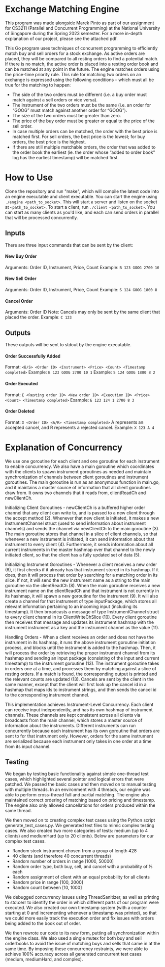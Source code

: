 # Exchange Matching Engine

This program was made alongside Marek Pinto as part of our assignment for CS3211 (Parallel and Concurrent Programming) at the National University of Singapore during the Spring 2023 semester. For a more in-depth explanation of our project, please see the attached pdf.

This Go program uses techniques of concurrent programming to efficiently match buy and sell orders for a stock exchange. As active orders are placed, they will 
be compared to all resting orders to find a potential match. If there is no match, the active order is placed into a resting order book and can be matched at any point
in the future. The engine matches orders using the price-time priority rule. This rule for matching two orders on an exchange is expressed using the following conditions – which must all be true for the matching to happen:

- The side of the two orders must be different (i.e. a buy order must match against a sell orders or vice versa).
- The instrument of the two orders must be the same (i.e. an order for “GOOG” must match against another order for “GOOG”).
- The size of the two orders must be greater than zero.
- The price of the buy order must be greater or equal to the price of the sell order.
- In case multiple orders can be matched, the order with the best price is matched first. For sell orders, the best price is the lowest; for buy orders, the best price is the highest.
- If there are still multiple matchable orders, the order that was added to the order book the earliest (ie. the order whose “added to order book” log has the earliest timestamp) will be matched first. 

# How to Use

Clone the repository and run "make", which will compile the latest code into an engine executable and client executable. You can start the engine using `./engine <path_to_socket>`.
This will start a server and listen on the socket at `<path_to_socket>`. To start a client, run `./client <path_to_socket>`. You can start as many clients as you'd like, and each can send
orders in parallel that will be processed concurrently.

## Inputs

There are three input commands that can be sent by the client:

#### New Buy Order
Arguments: Order ID, Instrument, Price, Count
Example: `B 123 GOOG 2700 10`

#### New Sell Order
Arguments: Order ID, Instrument, Price, Count
Example: `S 124 GOOG 1800 8`

#### Cancel Order
Arguments: Order ID
Note: Cancels may only be sent by the same client that placed the order.
Example: `C 123`

## Outputs

These outputs will be sent to stdout by the engine executable.

#### Order Successfully Added
Format: `<B/S> <Order ID> <Instrument> <Price> <Count> <Timestamp completed>`
Example: `B 123 GOOG 2700 10 1`
Example: `S 124 GOOG 1800 8 2`

#### Order Executed
Format: `E <Resting order ID> <New order ID> <Execution ID> <Price> <Count> <Timestamp completed>`
Example: `E 123 124 1 2700 8 3`

#### Order Deleted
Format: `X <Order ID> <A/R> <Timestamp completed>`
A represents an accepted cancel, and R represents a rejected cancel.
Example: `X 123 A 4`

# Explanation of Concurrency

We use one goroutine for each client and one goroutine for each instrument to enable concurrency. We also have a main goroutine which coordinates with the clients to spawn instrument goroutines as needed and maintain synchronization of channels between client goroutines and instrument goroutines. The main goroutine is run as an anonymous function in main.go, and it maintains a master source of information that all client goroutines draw from. It owns two channels that it reads from, clientReadCh and newClientCh. 

Initializing Client Goroutines - newClientCh is a buffered higher order channel that any client can write to, and is passed to a new client through the accept method (2). Whenever that new client is initiated, it makes a new InstrumentChannel struct (used to send information about instrument channels) and sends the channel via newClientCh to the main goroutine (3). The main goroutine stores that channel in a slice of client channels, so that whenever a new instrument is initiated, it can send information about that instrument to every client (4). Furthermore, it sends information about all current instruments in the master hashmap over that channel to the newly initiated client, so that the client has a fully updated set of data (5). 

Initializing Instrument Goroutines - Whenever a client receives a new order (6), it first checks if it already has that instrument stored in its hashmap. If it does, then it will process that order by searching for a matching order in its slice. If not, it will send the new instrument name as a string to the main goroutine via the clientReadCh (8). When the main goroutine receives a new instrument name on the clientReadCh and that instrument is not currently in its hashmap, it will spawn a new goroutine for the instrument (9). It will also create a channel for that instrument of type inputPackage, which stores all relevant information pertaining to an incoming input (including its timestamp). It then broadcasts a message of type InstrumentChannel struct to every client channel in its ClientWriteChSlice (10). Every client goroutine then receives that message and updates its instrument hashmap with the instrument instrument as a key and the instrument channel as the value (11).

Handling Orders - When a client receives an order and does not have the instrument in its hashmap, it runs the above instrument goroutine initiation process, and blocks until the instrument is added to the hashmap. Then, it will process the order by retrieving the proper instrument channel from its hashmap and sending an input package (consisting of the input and current timestamp) to the instrument goroutine (13). The instrument goroutine takes in orders one at a time, and processes them by matching against a slice of resting orders. If a match is found, the corresponding output is printed and the relevant counts are updated (13). Cancels are sent by the client in the same manner, except that the client will first look up the cancel id in a hashmap that maps ids to instrument strings, and then sends the cancel id to the corresponding instrument channel.

This implementation achieves Instrument-Level Concurrency. Each client can receive input independently, and has its own hashmap of instrument channels. These channels are kept consistent across all clients via broadcasts from the main channel, which stores a master source of information about the instruments. Different instruments can run concurrently because each instrument has its own goroutine that orders are sent to for that instrument only. However, orders for the same instrument are serialized because each instrument only takes in one order at a time from its input channel. 

## Testing

We began by testing basic functionality against simple one-thread test cases, which highlighted several pointer and logical errors that were patched. We passed the basic cases and then moved on to manual testing with multiple threads. In an environment with 4 threads, our engine was able to perform cross-thread full and partial matching. The engine also maintained correct ordering of matching based on pricing and timestamp. The engine also only allowed cancellations for orders produced within the same thread.

We then moved on to creating complex test cases using the Python script generate_test_cases.py. We generated test files to mimic complex testing cases. We also created two more categories of tests: medium (up to 4 clients) and mediumHard (up to 20 clients). Below are parameters for our complex test cases.

- Random stock instrument chosen from a group of length 428
- 40 clients (and therefore 40 concurrent threads)
- Random number of orders in range [1000, 50000]
- Random order type, both buy, sell, and cancel with a probability of ⅓ each
- Random assignment of client with an equal probability for all clients
- Random price in range [100, 2000]
- Random count between [10, 1000]

We debugged concurrency issues using ThreadSanitizer, as well as printing to std:cerr to identify the order in which different parts of our program were executed. We also created our own timestamp system (with a counter starting at 0 and incrementing whenever a timestamp was printed), so that we could more easily track the execution order and fix issues with orders being added to the book out of order.

We then rewrote our code to its new form, putting all synchronization within the engine class. We also used a single mutex for both buy and sell orderbooks to avoid the issue of matching buys and sells that came in at the same time. By imposing these concurrency restraints, we were able to achieve 100% accuracy across all generated concurrent test cases (medium, mediumHard, and complex).
